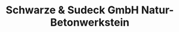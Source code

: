 ---
title: "Schwarze & Sudeck GmbH Natur- Betonwerkstein"
url: /luebbecke/schwarze-und-sudeck-gmbh-natur-betonwerkstein/
shop: Baustoffe
---